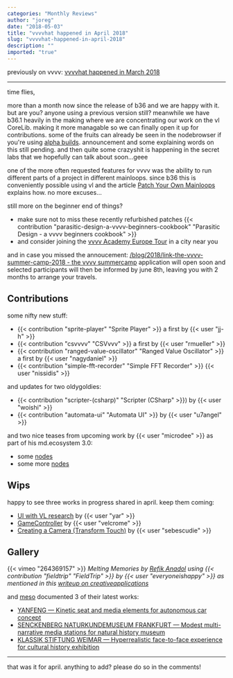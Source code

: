 ```yaml
---
categories: "Monthly Reviews"
author: "joreg"
date: "2018-05-03"
title: "vvvvhat happened in April 2018"
slug: "vvvvhat-happened-in-april-2018"
description: ""
imported: "true"
---
```



previously on vvvv: [vvvvhat happened in March 2018](/blog/2018/vvvvhat-happened-in-march-2018)

---

time flies,

more than a month now since the release of b36 and we are happy with it. but are you? anyone using a previous version still? meanwhile we have b36.1 heavily in the making where we are concentrating our work on the vl CoreLib. making it more managable so we can finally open it up for contributions. some of the fruits can already be seen in the nodebrowser if you're using [alpha builds](https://vvvv.org/downloads/previews). announcement and some explaining words on this still pending. and then quite some crazyshit is happening in the secret labs that we hopefully can talk about soon...geee

one of the more often requested features for vvvv was the ability to run different parts of a project in different mainloops. since b36 this is conveniently possible using vl and the article [Patch Your Own Mainloops](/blog/2018/vl-patch-your-own-mainloops) explains how. no more excuses...

still more on the beginner end of things?
- make sure not to miss these recently refurbished patches {{< contribution "parasitic-design-a-vvvv-beginners-cookbook" "Parasitic Design - a vvvv beginners cookbook" >}}
- and consider joining the [vvvv Academy Europe Tour](/blog/2018/vvvv-academy-europe-tour) in a city near you

and in case you missed the annoucement: [/blog/2018/link-the-vvvv-summer-camp-2018 - the vvvv summercamp](/blog/2018/link-the-vvvv-summer-camp-2018) application will open soon and selected participants will then be informed by june 8th, leaving you with 2 months to arrange your travels.

## Contributions
<!--{SPLIT()}-->
some nifty new stuff:
* {{< contribution "sprite-player" "Sprite Player" >}} a first by {{< user "jj-h" >}}
* {{< contribution "csvvvv" "CSVvvv" >}} a first by {{< user "rmueller" >}}
* {{< contribution "ranged-value-oscillator" "Ranged Value Oscillator" >}} a first by {{< user "nagydaniel" >}}
* {{< contribution "simple-fft-recorder" "Simple FFT Recorder" >}} {{< user "nissidis" >}}
<!--~~~-->
and updates for two oldygoldies:
* {{< contribution "scripter-(csharp)" "Scripter (CSharp" >}}) by {{< user "woishi" >}}
* {{< contribution "automata-ui" "Automata UI" >}} by {{< user "u7angel" >}}

and two nice teases from upcoming work by {{< user "microdee" >}} as part of his md.ecosystem 3.0:
* some [nodes](/blog/nodes) 
* some more [nodes](/blog/nodes-0) 
<!--{SPLIT}-->

## Wips
happy to see three works in progress shared in april. keep them coming:
* [UI with VL research](https://discourse.vvvv.org/t/ui-with-vl-research/16239) by {{< user "yar" >}}
* [GameController](https://discourse.vvvv.org/t/gamecontroller/16243) by {{< user "velcrome" >}}
* [Creating a Camera (Transform Touch)](https://discourse.vvvv.org/t/creating-a-camera-transform-touch/16183) by {{< user "sebescudie" >}}

## Gallery
{{< vimeo "264369157" >}}
*Melting Memories by [Refik Anadol](http://refikanadol.com/)*
*using {{< contribution "fieldtrip" "FieldTrip" >}} by {{< user "everyoneishappy" >}}*
*as mentioned in this [writeup on creativeapplications](http://www.creativeapplications.net/vvvv/melting-memories-drawing-neural-mechanisms-of-cognitive-control/)*

and [meso](https://vvvv.org/businesses/meso) documented 3 of their latest works:
* [YANFENG — Kinetic seat and media elements for autonomous car concept](/blog/yanfeng-—-kinetic-seat-and-media-elements-for-autonomous-car-concept)
* [SENCKENBERG NATURKUNDEMUSEUM FRANKFURT — Modest multi-narrative media stations for natural history museum](/blog/senckenberg-naturkundemuseum-frankfurt-—-modest-multi-narrative-media-stations-for-natural-hist)
* [KLASSIK STIFTUNG WEIMAR — Hyperrealistic face-to-face experience for cultural history exhibition](/blog/klassik-stiftung-weimar-—-hyperrealistic-face-to-face-experience-for-cultural-history-exhibitio)

---
that was it for april. anything to add? please do so in the comments!